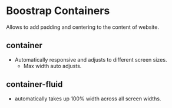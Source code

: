 # Boostrap Containers
Allows to add padding and centering to the content of website. 

## container
- Automatically responsive and adjusts to different screen sizes. 
  - Max width auto adjusts.

## container-fluid
- automatically takes up 100% width across all screen widths. 
